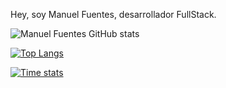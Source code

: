 Hey, soy Manuel Fuentes, desarrollador FullStack.

![Manuel Fuentes GitHub stats](https://github-readme-stats.vercel.app/api?username=manuelfpugr&show_icons=true&theme=dark)


[![Top Langs](https://github-readme-stats.vercel.app/api/top-langs/?username=anuraghazra&layout=donut&&theme=dark)](https://github.com/manuelfpugr/github-readme-stats)

[![Time stats](https://github-readme-stats.vercel.app/api/wakatime?username=ffflabs)](https://github.com/manuelfpugr/github-readme-stats)

<!---
manuelfpugr/manuelfpugr is a ✨ special ✨ repository because its `README.md` (this file) appears on your GitHub profile.
You can click the Preview link to take a look at your changes.
--->
